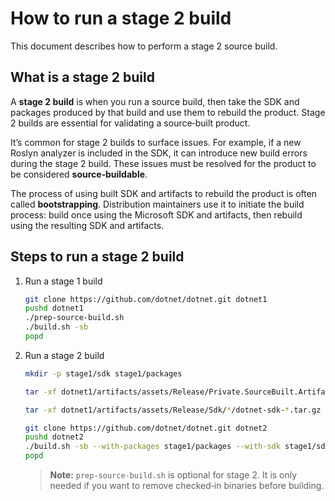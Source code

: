 # How to run a stage 2 build

This document describes how to perform a stage 2 source build.

## What is a stage 2 build

A **stage 2 build** is when you run a source build, then take the SDK and packages produced by that build and use them to rebuild the product.
Stage 2 builds are essential for validating a source‑built product.

It’s common for stage 2 builds to surface issues.
For example, if a new Roslyn analyzer is included in the SDK, it can introduce new build errors during the stage 2 build.
These issues must be resolved for the product to be considered **source‑buildable**.

The process of using built SDK and artifacts to rebuild the product is often called **bootstrapping**.
Distribution maintainers use it to initiate the build process: build once using the Microsoft SDK and artifacts, then rebuild using the resulting SDK and artifacts.

## Steps to run a stage 2 build

1. Run a stage 1 build

    ```bash
    git clone https://github.com/dotnet/dotnet.git dotnet1
    pushd dotnet1
    ./prep-source-build.sh
    ./build.sh -sb
    popd
    ```

2. Run a stage 2 build

    ``` bash
    mkdir -p stage1/sdk stage1/packages

    tar -xf dotnet1/artifacts/assets/Release/Private.SourceBuilt.Artifacts.*.tar.gz -C stage1/packages

    tar -xf dotnet1/artifacts/assets/Release/Sdk/*/dotnet-sdk-*.tar.gz -C stage1/sdk

    git clone https://github.com/dotnet/dotnet.git dotnet2
    pushd dotnet2
    ./build.sh -sb --with-packages stage1/packages --with-sdk stage1/sdk
    popd
    ```

    > **Note:** `prep-source-build.sh` is optional for stage 2. It is only needed if you want to remove checked‑in binaries before building.
